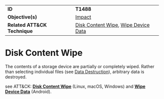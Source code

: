 |||
|---------|------------------------|
|**ID**|**T1488**|
|**Objective(s)**| [Impact](https://github.com/MBCProject/mbc-markdown/tree/master/impact)|
|**Related ATT&CK Technique**|[Disk Content Wipe](https://attack.mitre.org/techniques/T1488/), [Wipe Device Data](https://attack.mitre.org/techniques/T1447/)| 


Disk Content Wipe
=================
The contents of a storage device are partially or completely wiped. Rather than selecting individual files (see [Data Destruction](https://github.com/MBCProject/mbc-markdown/tree/master/impact/data-destruction.md)), arbitrary data is destroyed.

see ATT&CK: [**Disk Content Wipe**](https://attack.mitre.org/techniques/T1488/) (Linux, macOS, Windows) and [**Wipe Device Data**](https://attack.mitre.org/techniques/T1447/) (Android).


